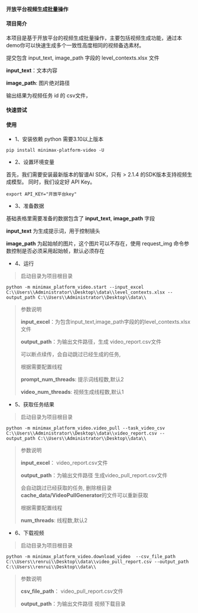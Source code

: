 #### 开放平台视频生成批量操作

#### 项目简介 

本项目是基于开放平台的视频生成批量操作，主要包括视频生成功能，通过本demo你可以快速生成多个一致性高度相同的视频备选素材。

提交包含 input_text, image_path 字段的 level_contexts.xlsx 文件

**input_text**：文本内容

**image_path**: 图片绝对路径

输出结果为视频任务 id 的 csv文件，
#### 快速尝试

#### 使用
 
- 1、安装依赖 python 需要3.10以上版本
```shell
pip install minimax-platform-video -U
```

- 2、设置环境变量

首先，我们需要安装最新版本的智谱AI SDK，只有 > 2.1.4 的SDK版本支持视频生成模型。 同时，我们设定好 API Key。
```shell
export API_KEY="开放平台key" 
```

- 3、准备数据

基础表格里需要准备的数据包含了 **input_text**, **image_path** 字段

**input_text** 为生成提示词，用于控制镜头

**image_path** 为起始帧的图片，这个图片可以不存在，使用 request_img 命令参数控制是否必须采用起始帧，默认必须存在


- 4、运行

> 启动目录为项目根目录

```shell
python -m minimax_platform_video.start --input_excel C:\\Users\\Administrator\\Desktop\\data\\level_contexts.xlsx --output_path C:\\Users\\Administrator\\Desktop\\data\\
```

> 参数说明
> 
> **input_excel**：为包含input_text,image_path字段的的level_contexts.xlsx文件
> 
> **output_path**：为输出文件路径，生成 video_report.csv文件
> 
> 可以断点续传，会自动跳过已经生成的任务, 
> 
> 根据需要配置线程
> 
> **prompt_num_threads**: 提示词线程数,默认2
> 
> **video_num_threads**: 视频生成线程数,默认1
> 

- 5、获取任务结果 

> 启动目录为项目根目录
```shell
python -m minimax_platform_video.video_pull --task_video_csv C:\\Users\\Administrator\\Desktop\\data\\video_report.csv --output_path C:\\Users\\Administrator\\Desktop\\data\\
```
> 参数说明
> 
> **input_excel**： video_report.csv文件
> 
> **output_path**：为输出文件路径 生成video_pull_report.csv文件
> 
> 会自动跳过已经获取的任务, 删除根目录**cache_data/VideoPullGenerator**的文件可以重新获取
> 
> 根据需要配置线程
> 
> **num_threads**: 线程数,默认2
> 


- 6、下载视频 

> 启动目录为项目根目录
```shell
python -m minimax_platform_video.download_video  --csv_file_path  C:\\Users\\renrui\\Desktop\\data\\video_pull_report.csv --output_path C:\\Users\\renrui\\Desktop\\data\\

```
> 参数说明
> 
> **csv_file_path**： video_pull_report.csv文件
> 
> **output_path**：为输出文件路径 视频下载目录
>   
> 
